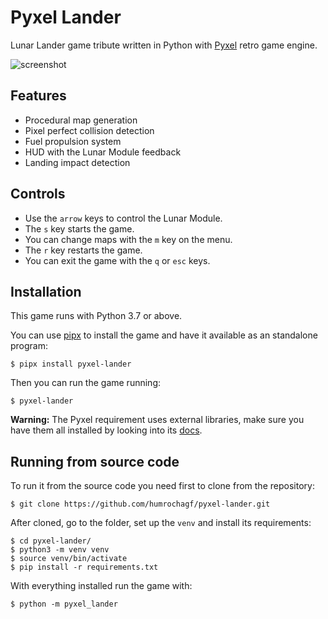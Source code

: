 # Pyxel Lander

Lunar Lander game tribute written in Python with [Pyxel](https://github.com/kitao/pyxel) retro game engine.

![screenshot](https://raw.githubusercontent.com/humrochagf/pyxel-lander/master/images/screenshot.png)

## Features

- Procedural map generation
- Pixel perfect collision detection
- Fuel propulsion system
- HUD with the Lunar Module feedback
- Landing impact detection

## Controls

- Use the `arrow` keys to control the Lunar Module.
- The `s` key starts the game.
- You can change maps with the `m` key on the menu.
- The `r` key restarts the game.
- You can exit the game with the `q` or `esc` keys. 

## Installation

This game runs with Python 3.7 or above.

You can use [pipx](https://pipxproject.github.io/pipx/) to install the game and have it available as an standalone program:

```shell
$ pipx install pyxel-lander
```

Then you can run the game running:

```shell
$ pyxel-lander
```

**Warning:** The Pyxel requirement uses external libraries, make sure you have them all installed by looking into its [docs](https://github.com/kitao/pyxel#how-to-install).

## Running from source code

To run it from the source code you need first to clone from the repository:

```shell
$ git clone https://github.com/humrochagf/pyxel-lander.git
```

After cloned, go to the folder, set up the `venv` and install its requirements:

```shell
$ cd pyxel-lander/
$ python3 -m venv venv
$ source venv/bin/activate
$ pip install -r requirements.txt
```

With everything installed run the game with:

```shell
$ python -m pyxel_lander
```
